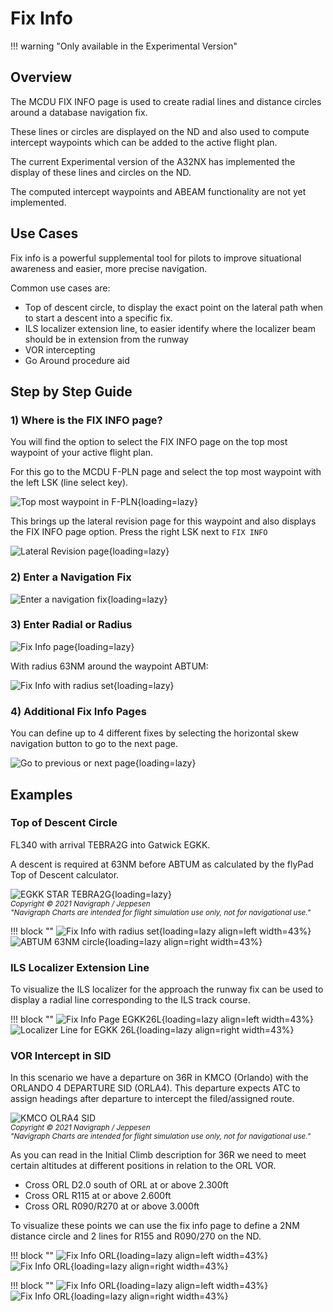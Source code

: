 # Fix Info

!!! warning "Only available in the Experimental Version"

## Overview

The MCDU FIX INFO page is used to create radial lines and distance circles around a database navigation fix.

These lines or circles are displayed on the ND and also used to compute intercept waypoints which can be added to the active flight plan.

The current Experimental version of the A32NX has implemented the display of these lines and circles on the ND.

The computed intercept waypoints and ABEAM functionality are not yet implemented.

## Use Cases

Fix info is a powerful supplemental tool for pilots to improve situational awareness and easier, more precise navigation.

Common use cases are:

- Top of descent circle, to display the exact point on the lateral path when to start a descent into a specific fix.
- ILS localizer extension line, to easier identify where the localizer beam should be in extension from the runway
- VOR intercepting
- Go Around procedure aid

## Step by Step Guide

### 1) Where is the FIX INFO page?

You will find the option to select the FIX INFO page on the top most waypoint of your active flight plan.

For this go to the MCDU F-PLN page and select the top most waypoint with the left LSK (line select key).

![Top most waypoint in F-PLN](../assets/fixinfo/mcdu-top-wp.png "Top most waypoint in F-PLN"){loading=lazy}

This brings up the lateral revision page for this waypoint and also displays the FIX INFO page option. Press the right LSK next to `FIX INFO`

![Lateral Revision page](../assets/fixinfo/mcdu-lat-rev.png "Lateral Revision page"){loading=lazy}

### 2) Enter a Navigation Fix

![Enter a navigation fix](../assets/fixinfo/mcdu-fixinfo-enterfix.png "Enter a navigation fix"){loading=lazy}

### 3) Enter Radial or Radius

![Fix Info page](../assets/fixinfo/mcdu-fixinfo.png "Fix Info page"){loading=lazy}

With radius 63NM around the waypoint ABTUM:

![Fix Info with radius set](../assets/fixinfo/mcdu-fixinfo-radius.png "Fix Info with radius set"){loading=lazy}

### 4) Additional Fix Info Pages

You can define up to 4 different fixes by selecting the horizontal skew navigation button to go to the next page.

![Go to previous or next page](../assets/fixinfo/mcdu-fixinfo-pages.png "Go to previous or next page"){loading=lazy}

## Examples

### Top of Descent Circle

FL340 with arrival TEBRA2G into Gatwick EGKK.

A descent is required at 63NM before ABTUM as calculated by the flyPad Top of Descent calculator.

![EGKK STAR TEBRA2G](../assets/fixinfo/navigraph-egkk-tebra2g.png "EGKK STAR TEBRA2G"){loading=lazy}
<br/><sub>*Copyright © 2021 Navigraph / Jeppesen<br/>
"Navigraph Charts are intended for flight simulation use only, not for navigational use."*</sub>

!!! block ""
    ![Fix Info with radius set](../assets/fixinfo/mcdu-fixinfo-radius.png "Fix Info with radius set"){loading=lazy align=left width=43%}
    ![ABTUM 63NM circle](../assets/fixinfo/nd-abtum-circle.png "ABTUM 63NM circle"){loading=lazy align=right width=43%}

### ILS Localizer Extension Line

To visualize the ILS localizer for the approach the runway fix can be used to display a radial line corresponding to the ILS track course.

!!! block ""
    ![Fix Info Page EGKK26L](../assets/fixinfo/mcdu-fixinfo-egkk26l.png "Fix Info Page EGKK26L"){loading=lazy align=left width=43%}
    ![Localizer Line for EGKK 26L](../assets/fixinfo/nd-egkk26l-locline.png "Localizer Line for EGKK 26L"){loading=lazy align=right width=43%}

### VOR Intercept in SID

In this scenario we have a departure on 36R in KMCO (Orlando) with the ORLANDO 4 DEPARTURE SID (ORLA4). This departure expects ATC to assign headings after departure to intercept the filed/assigned route.

![KMCO OLRA4 SID](../assets/fixinfo/navigraph-kmco-orla4.png "KMCO OLRA4 SID")
<br/><sub>*Copyright © 2021 Navigraph / Jeppesen<br/>
"Navigraph Charts are intended for flight simulation use only, not for navigational use."*</sub>

As you can read in the Initial Climb description for 36R we need to meet certain altitudes at different positions in relation to the ORL VOR.

- Cross ORL D2.0 south of ORL at or above 2.300ft
- Cross ORL R115 at or above 2.600ft
- Cross ORL R090/R270 at or above 3.000ft

To visualize these points we can use the fix info page to define a 2NM distance circle and 2 lines for R155 and R090/270 on the ND.

!!! block ""
    ![Fix Info ORL](../assets/fixinfo/mcdu-orl-fixinfo1.png "Fix Info ORL"){loading=lazy align=left width=43%}
    ![Fix Info ORL](../assets/fixinfo/mcdu-orl-fixinfo2.png "Fix Info ORL"){loading=lazy align=right width=43%}

!!! block ""
    ![Fix Info ORL](../assets/fixinfo/nd-orl-fixinfo1.png "Fix Info ORL"){loading=lazy align=left width=43%}
    ![Fix Info ORL](../assets/fixinfo/nd-orl-fixinfo2.png "Fix Info ORL"){loading=lazy align=right width=43%}


